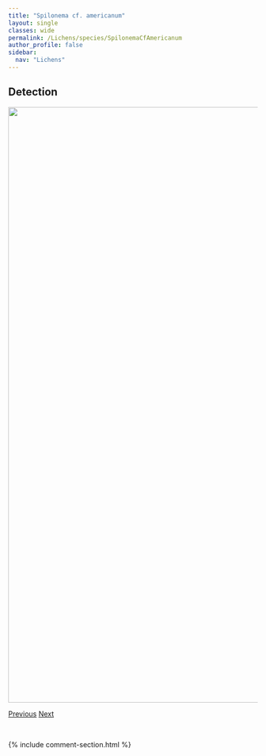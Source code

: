 ```yaml
---
title: "Spilonema cf. americanum"
layout: single
classes: wide
permalink: /Lichens/species/SpilonemaCfAmericanum
author_profile: false
sidebar:
  nav: "Lichens"
---
```


<h2>Detection</h2>

<a href="https://drive.google.com/uc?export=view&id=1uiQ2AVYTfZbdCFbHy4zDAMIDItgWJF5B">
<img src="https://drive.google.com/uc?export=view&id=1uiQ2AVYTfZbdCFbHy4zDAMIDItgWJF5B" height = "1200" width = "800">
</a>


<a href="/DevelopmentWebsite/Lichens/species/SphinctrinaAnglica" class="pagination--pager" title="Sphinctrina anglica">Previous</a> <a href="/DevelopmentWebsite/Lichens/species/SpilonemaRevertens" class="pagination--pager" title="Spilonema revertens">Next</a>

<p>&nbsp;</p>

{% include comment-section.html %}
